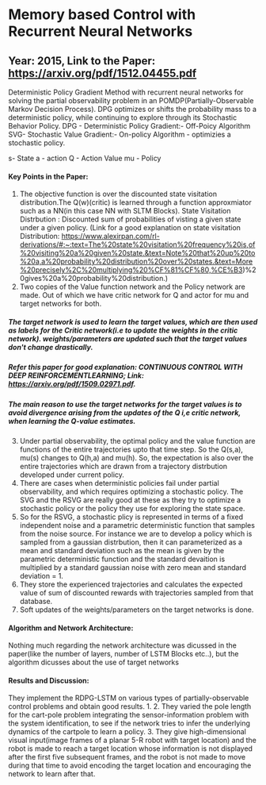 # Memory based Control with Recurrent Neural Networks
## Year: 2015, Link to the Paper: https://arxiv.org/pdf/1512.04455.pdf

Deterministic Policy Gradient Method with recurrent neural networks for solving the partial observability problem in an POMDP(Partially-Observable Markov Decision Process). DPG optimizes or shifts the probability mass to a deterministic policy, while continuing to explore through its Stochastic Behavior Policy.
DPG - Deterministic Policy Gradient:- Off-Poicy Algorithm
SVG- Stochastic Value Gradient:- On-policy Algorithm - optimizies a stochastic policy.

s- State
a - action
Q - Action Value
mu - Policy
#### Key Points in the Paper:
1. The objective function is over the discounted state visitation distribution.The Q(w)(critic) is learned through a function approxmiator such as a NN(in this case NN with SLTM Blocks).
State Visitation Distrbution : Discounted sum of probabilities of visting a given state under a given policy.
(Link for a good explanation on state visitation Distribution:
https://www.alexirpan.com/rl-derivations/#:~:text=The%20state%20visitation%20frequency%20is,of%20visiting%20a%20given%20state.&text=Note%20that%20up%20to%20a,a%20probability%20distribution%20over%20states.&text=More%20precisely%2C%20multiplying%20%CF%81%CF%80,%CE%B3)%20gives%20a%20probability%20distribution.)
2. Two copies of the Value function network and the Policy network are made. Out of which we have critic network for Q and actor for mu and target networks for both.
##### The target network is used to learn the target values, which are then used as labels for the Critic network(i.e to update the weights in the critic network). weights/parameters are updated such that the target values don't change drastically. 
##### Refer this paper for good explanation: CONTINUOUS CONTROL WITH DEEP REINFORCEMENTLEARNING; Link: https://arxiv.org/pdf/1509.02971.pdf. 
##### The main reason to use the target networks for the target values is to avoid divergence arising from the updates of the Q i,e critic network, when learning the Q-value estimates.
3. Under partial observability, the optimal policy and the value function are  functions of the entire trajectories upto that time step. So the Q(s,a), mu(s) changes to Q(h,a) and mu(h). So, the expectation is also over the entire trajectories which are drawn from a trajectory distrbution developed under current policy.
4. There are cases when deterministic policies fail under partial observability, and which requires optimizing a stochastic policy. The SVG and the RSVG are really good at these as they try to optimize a stochastic policy or the policy they use for exploring the state space.
5. So for the RSVG, a stochastic plicy is represented in terms of a fixed independent noise and a parametric deterministic function that samples from the noise source. For instance we are to develop a policy which is sampled from a gaussian distrbution, then it can parameterized as a mean and standard deviation such as the mean is given by the parametric deterministic function and the standard devaition is multiplied by a standard gaussian noise with zero mean and standard deviation = 1.
6. They store the experienced trajectories and calculates the expected value of sum of discounted rewards with trajectories sampled from that database.
7. Soft updates of the weights/parameters on the target networks is done. 

#### Algorithm and Network Architecture:

Nothing much regarding the network architecture was dicussed in the paper(like the number of layers, number of LSTM Blocks etc..), but the algorithm dicusses about the use of target networks

####  Results and Discussion:
They implement the RDPG-LSTM on various types of partially-observable control problems and obtain good results.
1. 
2. They varied the pole length for the cart-pole problem integrating the sensor-information problem with the system identification, to see if the network tries to infer the underlying dynamics of the cartpole to learn a policy.
3. They give high-dimensional visual input(image frames of a planar 5-R robot with target location) and the robot is made to reach a target location whose information is not displayed after the first five subsequent frames, and the robot is not made to move during that time to avoid encoding the target location and encouraging the network to learn after that.
